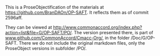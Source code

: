 This is a ProseObjectification of the materials at https://github.com/BranDAOn/OP-SAFT.  It reflects them as of commit 2596aff.

They can be viewed at http://www.commonaccord.org/index.php?action=list&file=G/OP-SAFT/PO/.  The version presented there, is part of www.github.com/CommonAccord/Cmacc-Org/, in the folder /Doc/G/OP-SAFT.  There we do not include the original markdown files, only the ProseObject versions in subfolder /PO/.

